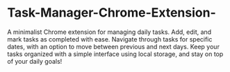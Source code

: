 # Task-Manager-Chrome-Extension-
A minimalist Chrome extension for managing daily tasks. Add, edit, and mark tasks as completed with ease. Navigate through tasks for specific dates, with an option to move between previous and next days. Keep your tasks organized with a simple interface using local storage, and stay on top of your daily goals!
